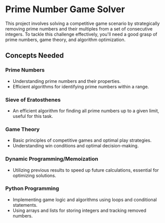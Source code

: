 # Prime Number Game Solver

This project involves solving a competitive game scenario by strategically removing prime numbers and their multiples from a set of consecutive integers. To tackle this challenge effectively, you'll need a good grasp of prime numbers, game theory, and algorithm optimization.

## Concepts Needed

### Prime Numbers

- Understanding prime numbers and their properties.
- Efficient algorithms for identifying prime numbers within a range.

### Sieve of Eratosthenes

- An efficient algorithm for finding all prime numbers up to a given limit, useful for this task.

### Game Theory

- Basic principles of competitive games and optimal play strategies.
- Understanding win conditions and optimal decision-making.

### Dynamic Programming/Memoization

- Utilizing previous results to speed up future calculations, essential for optimizing solutions.

### Python Programming

- Implementing game logic and algorithms using loops and conditional statements.
- Using arrays and lists for storing integers and tracking removed numbers.

